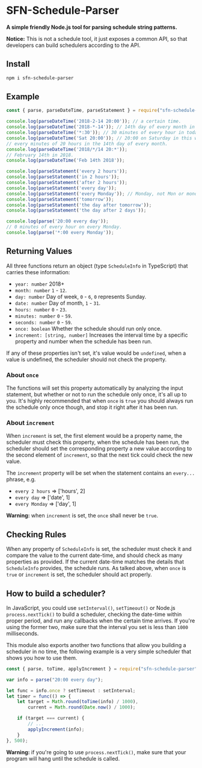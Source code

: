 # SFN-Schedule-Parser

**A simple friendly Node.js tool for parsing schedule string patterns.**

**Notice:** This is not a schedule tool, it just exposes a common API, so that 
developers can build schedulers according to the API.

## Install

```sh
npm i sfn-schedule-parser
```

## Example

```javascript
const { parse, parseDateTime, parseStatement } = require("sfn-schedule-parser");

console.log(parseDateTime('2018-2-14 20:00')); // a certain time.
console.log(parseDateTime('2018-*-14')); // 14th day of every month in 2018.
console.log(parseDateTime('*:30')); // 30 minutes of every hour in today.
console.log(parseDateTime('Sat 20:00')); // 20:00 on Saturday in this week.
// every minutes of 20 hours in the 14th day of every month.
console.log(parseDateTime('2018/*/14 20:*'));
// February 14th in 2018.
console.log(parseDateTime('Feb 14th 2018'));

console.log(parseStatement('every 2 hours'));
console.log(parseStatement('in 2 hours'));
console.log(parseStatement('after 2 hours'));
console.log(parseStatement('every day'));
console.log(parseStatement('every Monday')); // Monday, not Mon or monday.
console.log(parseStatement('tomorrow'));
console.log(parseStatement('the day after tomorrow'));
console.log(parseStatement('the day after 2 days'));

console.log(parse('20:00 every day'));
// 0 minutes of every hour on every Monday.
console.log(parse('*:00 every Monday'));
```

## Returning Values

All three functions return an object (type `ScheduleInfo` in TypeScript) that 
carries these information:

- `year: number` 2018+
- `month: number` `1` - `12`.
- `day: number` Day of week, `0` - `6`, `0` represents Sunday.
- `date: number` Day of month, `1` - `31`.
- `hours: number` `0` - `23`.
- `minutes: number` `0` - `59`.
- `seconds: number` `0` - `59`.
- `once: boolean` Whether the schedule should run only once.
- `increment: [string, number]` Increases the interval time by a specific 
    property and number when the schedule has been run.

If any of these properties isn't set, it's value would be `undefined`, when a 
value is undefined, the scheduler should not check the property.

### About `once`

The functions will set this property automatically by analyzing the input 
statement, but whether or not to run the schedule only once, it's all up to 
you. It's highly recommended that when `once` is `true` you should always run 
the schedule only once though, and stop it right after it has been run.

### About `increment`

When `increment` is set, the first element would be a property name, the 
scheduler must check this property, when the schedule has been run, the 
scheduler should set the corresponding property a new value according to the 
second element of `increment`, so that the next tick could check the new value.

The `increment` property will be set when the statement contains an `every...`
phrase, e.g.

- `every 2 hours` => ['hours', 2]
- `every day` => ['date', 1]
- `every Monday` => ['day', 1]

**Warning:** when `increment` is set, the `once` shall never be `true`.

## Checking Rules

When any property of `ScheduleInfo` is set, the scheduler must check it and 
compare the value to the current date-time, and should check as many 
properties as provided. If the current date-time matches the details that 
`ScheduleInfo` provides, the schedule runs. As talked above, when `once` is 
`true` or `increment` is set, the scheduler should act properly.

## How to build a scheduler?

In JavaScript, you could use `setInterval()`, `setTimeout()` or Node.js 
`process.nextTick()` to build a scheduler, checking the date-time within 
proper period, and run any callbacks when the certain time arrives. If you're 
using the former two, make sure that the interval you set is less than `1000` 
milliseconds.

This module also exports another two functions that allow you building a 
scheduler in no time, the following example is a very simple scheduler that 
shows you how to use them.

```javascript
const { parse, toTime, applyIncrement } = require("sfn-schedule-parser");

var info = parse("20:00 every day");

let func = info.once ? setTimeout : setInterval;
let timer = func(() => {
    let target = Math.round(toTime(info) / 1000),
        current = Math.round(Date.now() / 1000);

    if (target === current) {
        // ...
        applyIncrement(info);
    }
}, 500);
```

**Warning:** if you're going to use `process.nextTick()`, make sure that your 
program will hang until the schedule is called.